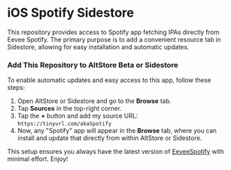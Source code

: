 # iOS Spotify Sidestore

This repository provides access to Spotify app fetching IPAs directly from Eevee Spotify. The primary purpose is to add a convenient resource tab in Sidestore, allowing for easy installation and automatic updates.

### Add This Repository to AltStore Beta or Sidestore

To enable automatic updates and easy access to this app, follow these steps:

1. Open AltStore or Sidestore and go to the **Browse** tab.
2. Tap **Sources** in the top-right corner.
3. Tap the **+** button and add my source URL: `https://tinyurl.com/akaSpotify`
4. Now, any "Spotify" app will appear in the **Browse** tab, where you can install and update that directly from within AltStore or Sidestore.

This setup ensures you always have the latest version of [EeveeSpotify](https://github.com/whoeevee/EeveeSpotify) with minimal effort. Enjoy!
